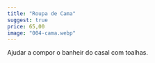 ```yaml
---
title: "Roupa de Cama"
suggest: true
price: 65,00
image: "004-cama.webp"
---
```

Ajudar a compor o banheir do casal com toalhas.